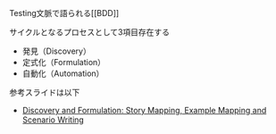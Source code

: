 Testing文脈で語られる[[BDD]]

サイクルとなるプロセスとして3項目存在する
- 発見（Discovery）
- 定式化（Formulation）
- 自動化（Automation）

参考スライドは以下
- [Discovery and Formulation: Story Mapping, Example Mapping and Scenario Writing](https://speakerdeck.com/wouterla/discovery-and-formulation-story-mapping-example-mapping-and-scenario-writing)